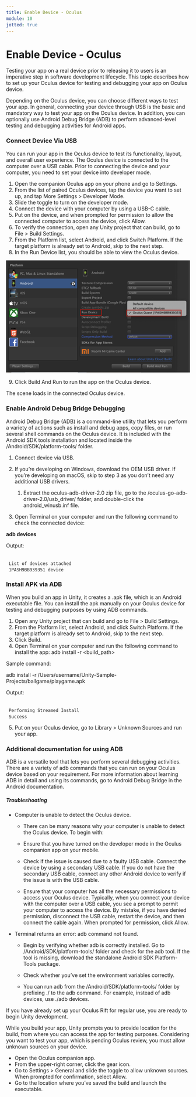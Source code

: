 ```yaml
---
title: Enable Device - Oculus
module: 10
jotted: true
---
```


# Enable Device - Oculus

Testing your app on a real device prior to releasing it to users is an imperative step in software development lifecycle. This topic describes how to set up your Oculus device for testing and debugging your app on Oculus device.

Depending on the Oculus device, you can choose different ways to test your app. In general, connecting your device through USB is the basic and mandatory way to test your app on the Oculus device. In addition, you can optionally use Android Debug Bridge (ADB) to perform advanced-level testing and debugging activities for Android apps.

### Connect Device Via USB

You can run your app in the Oculus device to test its functionality, layout, and overall user experience. The Oculus device is connected to the computer over a USB cable. Prior to connecting the device and your computer, you need to set your device into developer mode.

1. Open the companion Oculus app on your phone and go to Settings.
2. From the list of paired Oculus devices, tap the device you want to set up, and tap More Settings > Developer Mode.
3. Slide the toggle to turn on the developer mode.
4. Connect the device with your computer by using a USB-C cable.
5. Put on the device, and when prompted for permission to allow the connected computer to access the device, click Allow.
6. To verify the connection, open any Unity project that can build, go to File > Build Settings.
7. From the Platform list, select Android, and click Switch Platform. If the target platform is already set to Android, skip to the next step.
8. In the Run Device list, you should be able to view the Oculus device.

<img src="../imgs/EnableOculus.png">

9. Click Build And Run to run the app on the Oculus device.

The scene loads in the connected Oculus device.

### Enable Android Debug Bridge Debugging

Android Debug Bridge (ADB) is a command-line utility that lets you perform a variety of actions such as install and debug apps, copy files, or run several shell commands on the Oculus device. It is included with the Android SDK tools installation and located inside the /Android/SDK/platform-tools/ folder.

1. Connect device via USB.
2. If you’re developing on Windows, download the OEM USB driver. If you’re developing on macOS, skip to step 3 as you don’t need any additional USB drivers.
    1. Extract the oculus-adb-driver-2.0 zip file, go to the /oculus-go-adb-driver-2.0/usb_driver/ folder, and double-click the android_winusb.inf file.

3. Open Terminal on your computer and run the following command to check the connected device:

**adb devices**

Output:

<code>
 List of devices attached
 1PASH9BB939351	device
</code>

### Install APK via ADB

When you build an app in Unity, it creates a .apk file, which is an Android executable file. You can install the apk manually on your Oculus device for testing and debugging purposes by using ADB commands.

1. Open any Unity project that can build and go to File > Build Settings.
2. From the Platform list, select Android, and click Switch Platform. If the target platform is already set to Android, skip to the next step.
3. Click Build.
4. Open Terminal on your computer and run the following command to install the app: adb install -r <build_path>

Sample command:

adb install -r /Users/username/Unity-Sample-Projects/ballgame/playgame.apk

Output:

<code>
 Performing Streamed Install
 Success
</code>

5. Put on your Oculus device, go to Library > Unknown Sources and run your app.

### Additional documentation for using ADB

ADB is a versatile tool that lets you perform several debugging activities. There are a variety of adb commands that you can run on your Oculus device based on your requirement. For more information about learning ADB in detail and using its commands, go to Android Debug Bridge in the Android documentation.

##### Troubleshooting

* Computer is unable to detect the Oculus device.

    * There can be many reasons why your computer is unable to detect the Oculus device. To begin with:

    * Ensure that you have turned on the developer mode in the Oculus companion app on your mobile.

    * Check if the issue is caused due to a faulty USB cable. Connect the device by using a secondary USB cable. If you do not have the secondary USB cable, connect any other Android device to verify if the issue is with the USB cable.

    * Ensure that your computer has all the necessary permissions to access your Oculus device. Typically, when you connect your device with the computer over a USB cable, you see a prompt to permit your computer to access the device. By mistake, if you have denied permission, disconnect the USB cable, restart the device, and then connect the cable again. When prompted for permission, click Allow.

* Terminal returns an error: adb command not found.

    * Begin by verifying whether adb is correctly installed. Go to /Android/SDK/platform-tools/ folder and check for the adb tool. If the tool is missing, download the standalone Android SDK Platform-Tools package.

    * Check whether you’ve set the environment variables correctly.
    
    * You can run adb from the /Android/SDK/platform-tools/ folder by prefixing ./ to the adb command. For example, instead of adb devices, use ./adb devices.
    
If you have already set up your Oculus Rift for regular use, you are ready to begin Unity development.

While you build your app, Unity prompts you to provide location for the build, from where you can access the app for testing purposes. Considering you want to test your app, which is pending Oculus review, you must allow unknown sources on your device.

* Open the Oculus companion app.
* From the upper-right corner, click the gear icon.
* Go to Settings > General and slide the toggle to allow unknown sources. When prompted for confirmation, select Allow.
* Go to the location where you’ve saved the build and launch the executable.